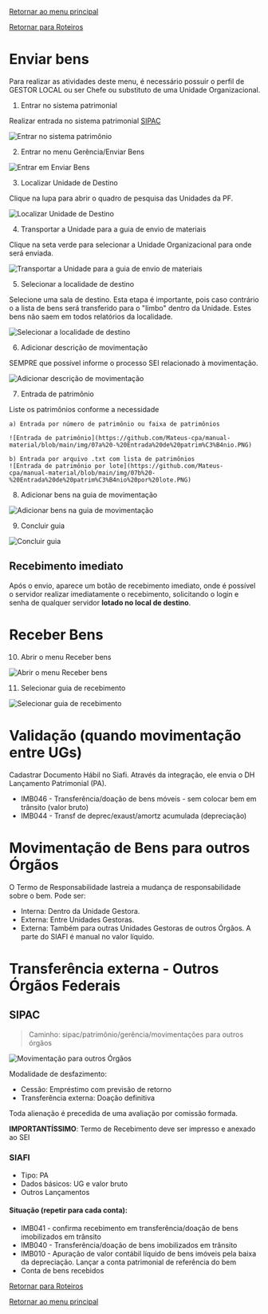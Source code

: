 [Retornar ao menu principal](https://github.com/Mateus-cpa/manual-material/blob/main/README.md)

[Retornar para Roteiros](https://github.com/Mateus-cpa/manual-material/blob/main/roteiros.md)
# Enviar bens
Para realizar as atividades deste menu, é necessário possuir o perfil de GESTOR LOCAL ou ser Chefe ou substituto de uma Unidade Organizacional.

1. Entrar no sistema patrimonial

Realizar entrada no sistema patrimonial [SIPAC](https://sistemas.dpf.gov.br/sipac/)

![Entrar no sistema patrimônio](https://github.com/Mateus-cpa/manual-material/blob/main/img/01%20-%20Entrar%20no%20sistema%20eLog.PNG)

2. Entrar no menu Gerência/Enviar Bens

![Entrar em Enviar Bens](https://github.com/Mateus-cpa/manual-material/blob/main/img/02%20-%20Entrar%20no%20menu%20Enviar%20Bens.PNG)

3. Localizar Unidade de Destino

Clique na lupa para abrir o quadro de pesquisa das Unidades da PF.

![Localizar Unidade de Destino](https://github.com/Mateus-cpa/manual-material/blob/main/img/03%20-%20Localizar%20Unidade%20de%20Destino.PNG)

4. Transportar a Unidade para a guia de envio de materiais

Clique na seta verde para selecionar a Unidade Organizacional para onde será enviada.

![Transportar a Unidade para a guia de envio de materiais](https://github.com/Mateus-cpa/manual-material/blob/main/img/04%20-%20Transportar%20a%20Unidade%20para%20a%20guia%20de%20envio%20de%20materiais.PNG)

5. Selecionar a localidade de destino

Selecione uma sala de destino. Esta etapa é importante, pois caso contrário o a lista de bens será transferido para o "limbo" dentro da Unidade. Estes bens não saem em todos relatórios da localidade.

![Selecionar a localidade de destino](https://github.com/Mateus-cpa/manual-material/blob/main/img/05%20-%20Selecionar%20a%20loclaidade%20de%20destino.PNG)

6. Adicionar descrição de movimentação

SEMPRE que possível informe o processo SEI relacionado à movimentação.

![Adicionar descrição de movimentação](https://github.com/Mateus-cpa/manual-material/blob/main/img/06%20-%20Adicionar%20descri%C3%A7%C3%A3o%20de%20movimenta%C3%A7%C3%A3o.PNG)

7. Entrada de patrimônio

Liste os patrimônios conforme a necessidade
    
    a) Entrada por número de patrimônio ou faixa de patrimônios

    ![Entrada de patrimônio](https://github.com/Mateus-cpa/manual-material/blob/main/img/07a%20-%20Entrada%20de%20patrim%C3%B4nio.PNG)

    b) Entrada por arquivo .txt com lista de patrimônios
    ![Entrada de patrimônio por lote](https://github.com/Mateus-cpa/manual-material/blob/main/img/07b%20-%20Entrada%20de%20patrim%C3%B4nio%20por%20lote.PNG)

8. Adicionar bens na guia de movimentação

![Adicionar bens na guia de movimentação](https://github.com/Mateus-cpa/manual-material/blob/main/img/08%20-%20Adicionar%20bens%20na%20guia%20de%20movimenta%C3%A7%C3%A3o.PNG)

9. Concluir guia

![Concluir guia](https://github.com/Mateus-cpa/manual-material/blob/main/img/09%20-%20Concluir%20guia.PNG)

## Recebimento imediato
Após o envio, aparece um botão de recebimento imediato, onde é possível o servidor realizar imediatamente o recebimento, solicitando o login e senha de qualquer servidor **lotado no local de destino**.

# Receber Bens

10. Abrir o menu Receber bens

![Abrir o menu Receber bens](https://github.com/Mateus-cpa/manual-material/blob/main/img/10%20-%20Abrir%20o%20menu%20Receber%20bens.PNG)

11. Selecionar guia de recebimento

![Selecionar guia de recebimento](https://github.com/Mateus-cpa/manual-material/blob/main/img/11%20-%20Selecionar%20guia%20de%20recebimento.PNG)

# Validação (quando movimentação entre UGs)
Cadastrar Documento Hábil no Siafi. Através da integração, ele envia o DH Lançamento Patrimonial (PA). 
- IMB046 - Transferência/doação de bens móveis - sem colocar bem em trânsito (valor bruto)
- IMB044 - Transf de deprec/exaust/amortz acumulada (depreciação)

# Movimentação de Bens para outros Órgãos
O Termo de Responsabilidade lastreia a mudança de responsabilidade sobre o bem. Pode ser:
- Interna: Dentro da Unidade Gestora.
- Externa: Entre Unidades Gestoras. 
- Externa: Também para outras Unidades Gestoras de outros Órgãos. A parte do SIAFI é manual no valor líquido.


#  Transferência externa - Outros Órgãos Federais
## SIPAC
> Caminho: sipac/patrimônio/gerência/movimentações para outros órgãos

![Movimentação para outros Órgãos](https://github.com/Mateus-cpa/manual-material/blob/main/img/Transfer%C3%8Ancia%20externa%20outros%20%C3%B3rg%C3%A3os.PNG)

Modalidade de desfazimento: 
- Cessão: Empréstimo com previsão de retorno
- Transferência externa: Doação definitiva

Toda alienação é precedida de uma avaliação por comissão formada.

**IMPORTANTÍSSIMO**: Termo de Recebimento deve ser impresso e anexado ao SEI 
### SIAFI
- Tipo: PA
- Dados básicos: UG e valor bruto
- Outros Lançamentos
#### Situação (repetir para cada conta): 
- IMB041 - confirma recebimento em transferência/doação de bens imobilizados em trânsito
- IMB040 - Transferência/doação de bens imobilizados em trânsito
- IMB010 - Apuração de valor contábil líquido de bens imóveis pela baixa da depreciação.
Lançar a conta patrimonial de referência do bem
- Conta de bens recebidos 



[Retornar para Roteiros](https://github.com/Mateus-cpa/manual-material/blob/main/roteiros.md)

[Retornar ao menu principal](https://github.com/Mateus-cpa/manual-material/blob/main/README.md)